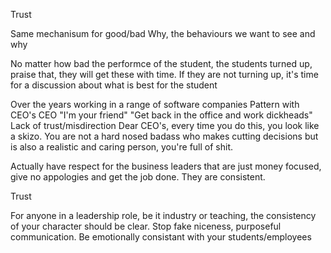 

Trust

Same mechanisum for good/bad
Why, the behaviours we want to see and why

No matter how bad the performce of the student, the students turned up, praise that, they will get these with time.
If they are not turning up, it's time for a discussion about what is best for the student

Over the years working in a range of software companies
Pattern with CEO's
CEO "I'm your friend" "Get back in the office and work dickheads"
Lack of trust/misdirection
Dear CEO's, every time you do this, you look like a skizo. You are not a hard nosed badass who makes cutting decisions but is also a realistic and caring person, you're full of shit.

Actually have respect for the business leaders that are just money focused, give no appologies and get the job done. They are consistent.

Trust

For anyone in a leadership role, be it industry or teaching, the consistency of your character should be clear. Stop fake niceness, purposeful communication.
Be emotionally consistant with your students/employees

